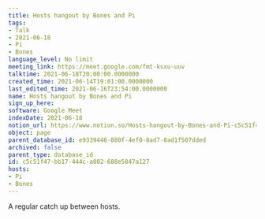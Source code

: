 ```yaml
---
title: Hosts hangout by Bones and Pi
tags:
- Talk
- 2021-06-18
- Pi
- Bones
language_level: No limit
meeting_link: https://meet.google.com/fmt-ksxu-uuv
talktime: 2021-06-18T20:00:00.0000000
created_time: 2021-06-14T19:01:00.0000000
last_edited_time: 2021-06-16T23:54:00.0000000
name: Hosts hangout by Bones and Pi
sign_up_here: 
software: Google Meet
indexDate: 2021-06-18
notion_url: https://www.notion.so/Hosts-hangout-by-Bones-and-Pi-c5c51f47bb17444ca802688e5847a127
object: page
parent_database_id: e9339446-880f-4ef0-8ad7-8ad1f507dded
archived: false
parent_type: database_id
id: c5c51f47-bb17-444c-a802-688e5847a127
hosts:
- Pi
- Bones
---
```


A regular catch up between hosts.


